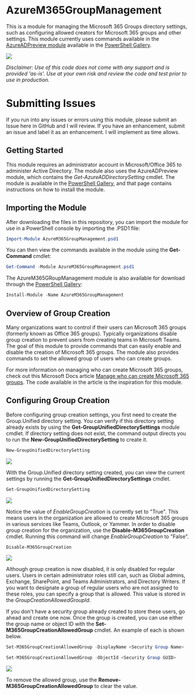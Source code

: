 # AzureM365GroupManagement

This is a module for managing the Microsoft 365 Groups directory settings, such as configuring allowed creators for Microsoft 365 groups and other settings. This module currently uses commands available in the [AzureADPreview module](https://docs.microsoft.com/en-us/powershell/module/azuread/?view=azureadps-2.0-preview) available in the [PowerShell Gallery](https://docs.microsoft.com/en-us/powershell/module/azuread/?view=azureadps-2.0-preview).

![](https://jeffbrown.tech/wp-content/uploads/2021/01/Enable-M365GroupCreation.png)

*Disclaimer: Use of this code does not come with any support and is provided 'as-is'. Use at your own risk and review the code and test prior to use in production.*

# Submitting Issues
If you run into any issues or errors using this module, please submit an Issue here in GitHub and I will review. If you have an enhancement, submit an issue and label it as an enhancement. I will implement as time allows.

## Getting Started

This module requires an administrator account in Microsoft/Office 365 to administer Active Directory. The module also uses the AzureADPreview module, which contains the *Get-AzureADDirectorySetting* cmdlet. The module is available in the [PowerShell Gallery](https://docs.microsoft.com/en-us/powershell/module/azuread/?view=azureadps-2.0-preview), and that page contains instructions on how to install the module.

## Importing the Module
After downloading the files in this repository, you can import the module for use in a PowerShell console by importing the .PSD1 file:

```powershell
Import-Module AzureM365GroupManagement.psd1
```

You can then view the commands available in the module using the **Get-Command** cmdlet:

```powershell
Get-Command -Module AzureM365GroupManagement.psd1
```

The AzureM365GRoupManagement module is also available for download through the [PowerShell Gallery](https://www.powershellgallery.com/packages/AzureM365GroupManagement):

```powershell
Install-Module -Name AzureM365GroupManagement
```

## Overview of Group Creation

Many organizations want to control if their users can Microsoft 365 groups (formerly known as Office 365 groups). Typically organizations disable group creation to prevent users from creating teams in Microsoft Teams. The goal of this module to provide commands that can easily enable and disable the creation of Microsoft 365 groups. The module also provides commands to set the allowed group of users who can create groups.

For more information on managing who can create Microsoft 365 groups, check out this Microsoft Docs article [Manage who can create Microsoft 365 groups](https://docs.microsoft.com/en-us/microsoft-365/solutions/manage-creation-of-groups?view=o365-worldwide). The code available in the article is the inspiration for this module.

## Configuring Group Creation

Before configuring group creation settings, you first need to create the Group.Unified directory setting. You can verify if this directory setting already exists by using the **Get-GroupUnifiedDirectorySettings** module cmdlet. If directory setting does not exist, the command output directs you to run the **New-GroupUnifiedDirectorySetting** to create it.

```powershell
New-GroupUnifiedDirectorySetting
```

![](https://jeffbrown.tech/wp-content/uploads/2021/01/VerifyCreateGroupUnifiedSetting.png)

With the Group.Unified directory setting created, you can view the current settings by running the **Get-GroupUnifiedDirectorySettings** cmdlet.

```powershell
Get-GroupUnifiedDirectorySetting
```

![](https://jeffbrown.tech/wp-content/uploads/2021/01/Get-GroupUnifiedDirectorySettings.png)

Notice the value of *EnableGroupCreation* is currently set to "True". This means users in the organization are allowed to create Microsoft 365 groups in various services like Teams, Outlook, or Yammer. In order to disable group creation for the organization, use the **Disable-M365GroupCreation** cmdlet. Running this command will change *EnableGroupCreation* to "False".

```powershell
Disable-M365GroupCreation
```

![](https://jeffbrown.tech/wp-content/uploads/2021/01/Disable-M365GroupCreation.png)

Although group creation is now disabled, it is only disabled for regular users. Users in certain administrator roles still can, such as Global admins, Exchange, SharePoint, and Teams Administrators, and Directory Writers. If you want to designate a group of regular users who are not assigned to these roles, you can specify a group that is allowed. This value is stored in the *GroupCreationAllowedGroupId*.

If you don't have a security group already created to store these users, go ahead and create one now. Once the group is created, you can use either the group name or object ID with the **Set-M365GroupCreationAllowedGroup** cmdlet. An example of each is shown below.

```powershell
Set-M365GroupCreationAllowedGroup -DisplayName <Security Group Name>

Set-M365GroupCreationAllowedGroup -ObjectId <Security Group GUID>
```

![](https://jeffbrown.tech/wp-content/uploads/2021/01/SetAllowedGroup.png)

To remove the allowed group, use the **Remove-M365GroupCreationAllowedGroup** to clear the value.